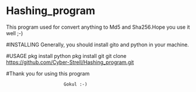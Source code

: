 # Hashing_program
This program used for convert anything to Md5 and Sha256.Hope you use it well ;-)

#INSTALLING
Generally, you should install gito and python in your machine.

#USAGE
pkg install python
pkg install git
git clone https://github.com/Cyber-Strell/Hashing_program.git

#Thank you for using this program
    
                          Gokul :-)

